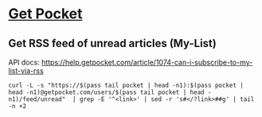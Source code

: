 # [Get Pocket](https://getpocket.com)

## Get RSS feed of unread articles (My-List)

API docs: https://help.getpocket.com/article/1074-can-i-subscribe-to-my-list-via-rss

```
curl -L -s "https://$(pass tail pocket | head -n1):$(pass pocket | head -n1)@getpocket.com/users/$(pass tail pocket | head -n1)/feed/unread"  | grep -E '^<link>' | sed -r 's#</?link>##g' | tail -n +2
```
